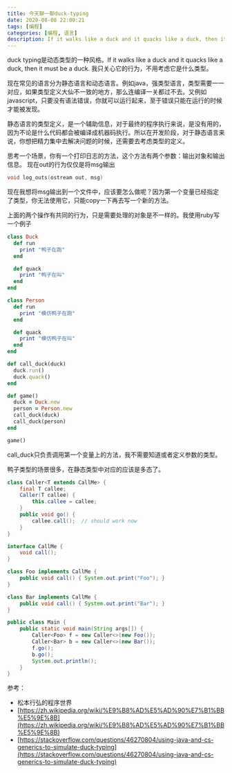 ```yaml
---
title: 今天聊一聊duck-typing
date: 2020-08-08 22:00:21
tags: [编程]
categories: [编程, 语言]
description: If it walks like a duck and it quacks like a duck, then it must be a duck
---
```


duck typing是动态类型的一种风格。If it walks like a duck and it quacks like a duck, then it must be a duck. 我只关心它的行为，不用考虑它是什么类型。

现在常见的语言分为静态语言和动态语言。例如java，强类型语言，类型需要一一对应，如果类型定义大仙不一致的地方，那么连编译一关都过不去。又例如javascript，只要没有语法错误，你就可以运行起来，至于错误只能在运行的时候才能被发现。

静态语言的类型定义，是一个辅助信息，对于最终的程序执行来说，是没有用的，因为不论是什么代码都会被编译成机器码执行。所以在开发阶段，对于静态语言来说，你想把精力集中去解决问题的时候，还需要去考虑类型的定义。

思考一个场景，你有一个打印日志的方法，这个方法有两个参数：输出对象和输出信息。 现在out的行为仅仅是将msg输出
```c
void log_outs(ostream out, msg)
```

现在我想将msg输出到一个文件中，应该要怎么做呢？因为第一个变量已经指定了类型，你无法使用它，只能copy一下再去写一个新的方法。

上面的两个操作有共同的行为，只是需要处理的对象是不一样的。我使用ruby写一个例子
```ruby
class Duck
  def run
    print "鸭子在跑"
  end

  def quack
    print "鸭子在叫"
  end
end

class Person
  def run
    print "模仿鸭子在跑"
  end

  def quack
    print "模仿鸭子在叫"
  end
end

def call_duck(duck)
  duck.run()
  duck.quack()
end

def game()
  duck = Duck.new
  person = Person.new
  call_duck(duck)
  call_duck(person)
end

game()
```

call_duck只负责调用第一个变量上的方法，我不需要知道或者定义参数的类型。

鸭子类型的场景很多，在静态类型中对应的应该是多态了。
```java
class Caller<T extends CallMe> {
    final T callee;
    Caller(T callee) {
        this.callee = callee;
    }
    public void go() {
        callee.call();  // should work now
    }
}

interface CallMe {
    void call();
}

class Foo implements CallMe {
    public void call() { System.out.print("Foo"); }
}

class Bar implements CallMe {
    public void call() { System.out.print("Bar"); }
}

public class Main {
    public static void main(String args[]) {
        Caller<Foo> f = new Caller<>(new Foo());
        Caller<Bar> b = new Caller<>(new Bar());
        f.go();
        b.go();
        System.out.println();
    }
}
```

参考：
* 松本行弘的程序世界
* [https://zh.wikipedia.org/wiki/%E9%B8%AD%E5%AD%90%E7%B1%BB%E5%9E%8B](https://zh.wikipedia.org/wiki/%E9%B8%AD%E5%AD%90%E7%B1%BB%E5%9E%8B)
* [https://stackoverflow.com/questions/46270804/using-java-and-cs-generics-to-simulate-duck-typing](https://stackoverflow.com/questions/46270804/using-java-and-cs-generics-to-simulate-duck-typing)

